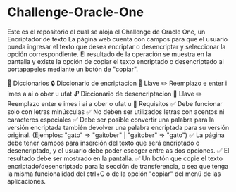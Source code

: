 # Challenge-Oracle-One
Este es el repositorio el cual se aloja el Challenge de Oracle One, un Encriptador de texto
La página web cuenta con campos para que el usuario pueda ingresar el texto que desea encriptar o desencriptar y seleccionar la opción correspondiente. El resultado de la operación se muestra en la pantalla y existe la opción de copiar el texto encriptado o desencriptado al portapapeles mediante un botón de "copiar".

📒 Diccionarios
🔒 Diccionario de encriptacion
🔑 Llave	✏️ Reemplazo
e	enter
i	imes
a	ai
o	ober
u	ufat
🔓 Diccionario de desencriptacion
🔑 Llave	✏️ Reemplazo
enter	e
imes	i
ai	a
ober	o
ufat	u
📑 Requisitos
✅ Debe funcionar solo con letras minúsculas
✅ No deben ser utilizados letras con acentos ni caracteres especiales
✅ Debe ser posible convertir una palabra para la versión encriptada también devolver una palabra encriptada para su versión original. (Ejemplos: "gato" => "gaitober" | "gaitober" => "gato")
✅ La página debe tener campos para inserción del texto que será encriptado o desencriptado, y el usuario debe poder escoger entre as dos opciones.
✅ El resultado debe ser mostrado en la pantalla.
✅ Un botón que copie el texto encriptado/desencriptado para la sección de transferencia, o sea que tenga la misma funcionalidad del ctrl+C o de la opción "copiar" del menú de las aplicaciones.
